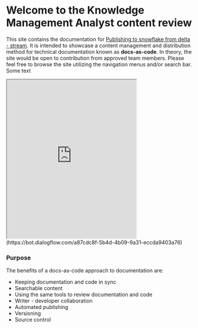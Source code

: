 # Welcome to the Knowledge Management Analyst content review

This site contains the documentation for [Publishing to snowflake from delta - stream](documentation.md). It is intended to showcase a content management and distribution method for technical documentation known as **docs-as-code**. In theory, the site would be open to contribution from approved team members. Please feel free to browse the site utilizing the navigation menus and/or search bar. Some text
<iframe height="430" width="350" src="https://bot.dialogflow.com/a87cdc8f-5b4d-4b09-9a31-eccda9403a76"></iframe>
(https://bot.dialogflow.com/a87cdc8f-5b4d-4b09-9a31-eccda9403a76)

### Purpose
The benefits of a docs-as-code approach to documentation are:

* Keeping documentation and code in sync
* Searchable content
* Using the same tools to review documentation and code
* Writer - developer collaboration
* Automated publishing
* Versioning
* Source control
